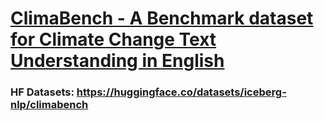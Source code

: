 # [ClimaBench - A Benchmark dataset for Climate Change Text Understanding in English](https://arxiv.org/abs/2301.04253)
### HF Datasets: https://huggingface.co/datasets/iceberg-nlp/climabench
